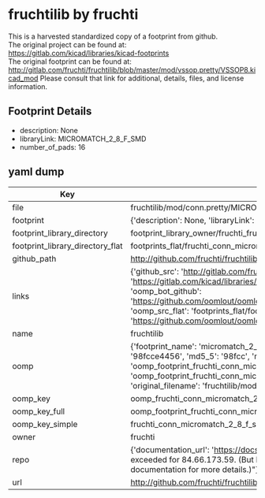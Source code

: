 # fruchtilib by fruchti  
This is a harvested standardized copy of a footprint from github.  
The original project can be found at:  
https://gitlab.com/kicad/libraries/kicad-footprints  
The original footprint can be found at:
http://gitlab.com/fruchti/fruchtilib/blob/master/mod/vssop.pretty/VSSOP8.kicad_mod
Please consult that link for additional, details, files, and license information.  
## Footprint Details
* description: None  
* libraryLink: MICROMATCH_2_8_F_SMD  
* number_of_pads: 16  
## yaml dump  
| Key | Value |  
| --- | --- |  
| file | fruchtilib/mod/conn.pretty/MICROMATCH_2_8_F_SMD.kicad_mod |  
| footprint | {'description': None, 'libraryLink': 'MICROMATCH_2_8_F_SMD', 'number_of_pads': 16} |  
| footprint_library_directory | footprint_library_owner/fruchti_fruchtilib |  
| footprint_library_directory_flat | footprints_flat/fruchti_conn_micromatch_2_8_f_smd/working |  
| github_path | http://github.com/fruchti/fruchtilib/blob/master/mod/conn.pretty/MICROMATCH_2_8_F_SMD.kicad_mod |  
| links | {'github_src': 'http://gitlab.com/fruchti/fruchtilib/blob/master/mod/vssop.pretty/VSSOP8.kicad_mod', 'github_src_repo': 'https://gitlab.com/kicad/libraries/kicad-footprints', 'oomp_bot': 'footprints/fruchti_conn_micromatch_2_8_f_smd/working', 'oomp_bot_github': 'https://github.com/oomlout/oomlout_oomp_footprint_bot/tree/main/footprints/fruchti_conn_micromatch_2_8_f_smd/working', 'oomp_src_flat': 'footprints_flat/footprints_flat/fruchti_conn_micromatch_2_8_f_smd/working', 'oomp_src_flat_github': 'https://github.com/oomlout/oomlout_oomp_footprint_src/tree/main/footprints_flat/fruchti_conn_micromatch_2_8_f_smd/working'} |  
| name | fruchtilib |  
| oomp | {'footprint_name': 'micromatch_2_8_f_smd', 'library_name': 'conn', 'md5': '98fcce44566eef50b510cb7c51e60c46', 'md5_10': '98fcce4456', 'md5_5': '98fcc', 'md5_6': '98fcce', 'oomp_key': 'oomp_fruchti_conn_micromatch_2_8_f_smd', 'oomp_key_extra': 'oomp_footprint_fruchti_conn_micromatch_2_8_f_smd', 'oomp_key_full': 'oomp_footprint_fruchti_conn_micromatch_2_8_f_smd_98fcce', 'oomp_key_simple': 'fruchti_conn_micromatch_2_8_f_smd', 'original_filename': 'fruchtilib/mod/conn.pretty/MICROMATCH_2_8_F_SMD.kicad_mod', 'owner_name': 'fruchti'} |  
| oomp_key | oomp_fruchti_conn_micromatch_2_8_f_smd |  
| oomp_key_full | oomp_footprint_fruchti_conn_micromatch_2_8_f_smd |  
| oomp_key_simple | fruchti_conn_micromatch_2_8_f_smd |  
| owner | fruchti |  
| repo | {'documentation_url': 'https://docs.github.com/rest/overview/resources-in-the-rest-api#rate-limiting', 'message': "API rate limit exceeded for 84.66.173.59. (But here's the good news: Authenticated requests get a higher rate limit. Check out the documentation for more details.)"} |  
| url | http://github.com/fruchti/fruchtilib |  

